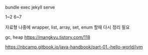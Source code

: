 ---
---
bundle exec jekyll serve

1~2
6~7

자료형 나중에 wrapper, list, array, set, enum 할때 다시 정리 필요

gc, heap
https://mangkyu.tistory.com/118

https://nbcamp.gitbook.io/java-handbook/part-01.-hello-world/jvm